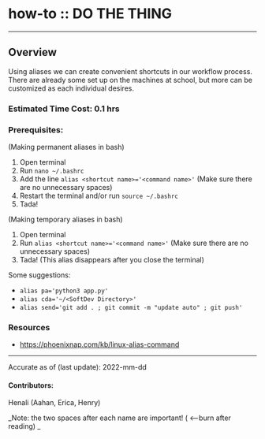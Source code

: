 # how-to :: DO THE THING
---
## Overview
Using aliases we can create convenient shortcuts in our workflow process. There are already some set up on the machines at school, but more can be customized as each individual desires.

### Estimated Time Cost: 0.1 hrs

### Prerequisites:
(Making permanent aliases in bash)
1. Open terminal
2. Run ```nano ~/.bashrc```
3. Add the line ```alias <shortcut name>='<command name>'``` (Make sure there are no unnecessary spaces)
4. Restart the terminal and/or run ```source ~/.bashrc```
5. Tada!

(Making temporary aliases in bash)
1. Open terminal
2. Run ```alias <shortcut name>='<command name>'``` (Make sure there are no unnecessary spaces)
3. Tada! (This alias disappears after you close the terminal)

Some suggestions:
* ```alias pa='python3 app.py'```
* ```alias cda='~/<SoftDev Directory>'```
* ```alias send='git add . ; git commit -m "update auto" ; git push'```

### Resources
* https://phoenixnap.com/kb/linux-alias-command

---

Accurate as of (last update): 2022-mm-dd

#### Contributors:  
Henali (Aahan, Erica, Henry)

_Note: the two spaces after each name are important! ( <--burn after reading)  _